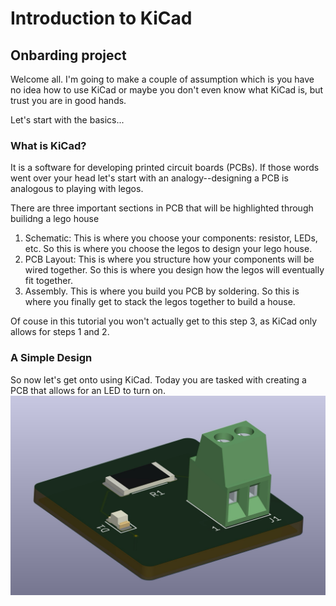 # Introduction to KiCad
## Onbarding project

Welcome all. I'm going to make a couple of assumption which is you have no idea how to use KiCad or maybe you don't even know what KiCad is, but trust you are in good hands.

Let's start with the basics...

### What is KiCad?
It is a software for developing printed circuit boards (PCBs). If those words went over your head let's start with an analogy--designing a PCB is analogous to playing with legos. 

There are three important sections in PCB that will be highlighted through builidng a lego house
1. Schematic: This is where you choose your components: resistor, LEDs, etc. So this is where you choose the legos to design your lego house. 
2. PCB Layout: This is where you structure how your components will be wired together. So this is where you design how the legos will eventually fit together. 
3. Assembly. This is where you build you PCB by soldering. So this is where you finally get to stack the legos together to build a house. 

Of couse in this tutorial you won't actually get to this step 3, as KiCad only allows for steps 1 and 2. 

### A Simple Design
So now let's get onto using KiCad. Today you are tasked with creating a PCB that allows for an LED to turn on. 
![Onbarding 3D Modeul](images/Onboarding3dModel.png)








